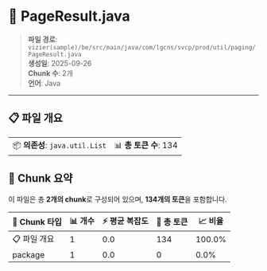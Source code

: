 # 📄 PageResult.java

> **파일 경로**: `vizier(sample)/be/src/main/java/com/lgcns/svcp/prod/util/paging/PageResult.java`  
> **생성일**: 2025-09-26  
> **Chunk 수**: 2개  
> **언어**: Java
---


## 📋 파일 개요

| | |
|--|--|
| 📦 **의존성**: `java.util.List` | 📊 **총 토큰 수**: 134 |







## 🧩 Chunk 요약

이 파일은 총 **2개의 chunk**로 구성되어 있으며, **134개의 토큰**을 포함합니다.

| 🧩 Chunk 타입 | 📊 개수 | ⚡ 평균 복잡도 | 📝 총 토큰 | 📈 비율 |
|---------------|--------|-------------|----------|--------|
| 📋 파일 개요 | 1 | 0.0 | 134 | 100.0% |
| package | 1 | 0.0 | 0 | 0.0% |

